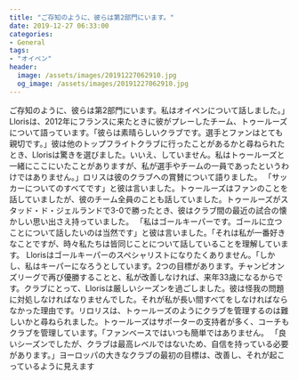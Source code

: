 ```yaml
---
title: "ご存知のように、彼らは第2部門にいます。"
date: 2019-12-27 06:33:00
categories:
- General
tags:
- "オイペン"
header:
  image: /assets/images/20191227062910.jpg
  og_image: /assets/images/20191227062910.jpg
---
```


ご存知のように、彼らは第2部門にいます。私はオイペンについて話しました。」Llorisは、2012年にフランスに来たときに彼がプレーしたチーム、トゥールーズについて語っています。「彼らは素晴らしいクラブです。選手とファンはとても親切です。」彼は他のトップフライトクラブに行ったことがあるかと尋ねられたとき、Llorisは驚きを選びました。いいえ、していません。私はトゥールーズと一緒にここにいたことがありますが、私が選手やチームの一員であったというわけではありません。」ロリスは彼のクラブへの賞賛について語りました。 「サッカーについてのすべてです」と彼は言いました。トゥールーズはファンのことを話していましたが、彼のチーム全員のことも話していました。トゥールーズがスタッド・ド・ジェルランドで3-0で勝ったとき、彼はクラブ間の最近の試合の懐かしい思い出さえ持っていました。 「私はゴールキーパーです。ゴールに立つことについて話したいのは当然です」と彼は言いました。「それは私が一番好きなことですが、時々私たちは皆同じことについて話していることを理解しています。 Llorisはゴールキーパーのスペシャリストになりたくありません。「しかし、私はキーパーになろうとしています。2つの目標があります。チャンピオンズリーグで再び優勝することと、私が改善しなければ、来年33歳になるからです。クラブにとって、Llorisは厳しいシーズンを過ごしました。彼は怪我の問題に対処しなければなりませんでした。それが私が長い間すべてをしなければならなかった理由です。リロリスは、トゥールーズのようにクラブを管理するのは難しいかと尋ねられました。トゥールーズはサポーターの支持者が多く、コーチもクラブを管理しています。「ファンベースではいつも簡単ではありません。 「良いシーズンでしたが、クラブは最高レベルではないため、自信を持っている必要があります。」ヨーロッパの大きなクラブの最初の目標は、改善し、それが起こっているように見えます
